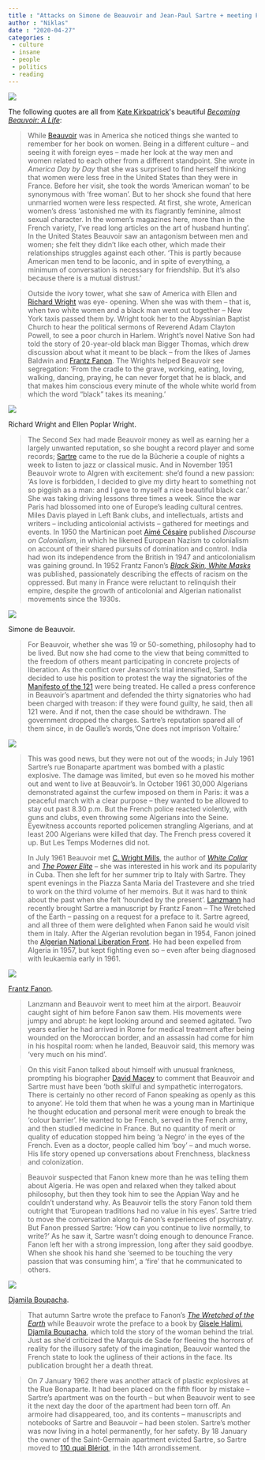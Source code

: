 ```yaml
---
title : "Attacks on Simone de Beauvoir and Jean-Paul Sartre + meeting Frantz Fanon"
author : "Niklas"
date : "2020-04-27"
categories : 
 - culture
 - insane
 - people
 - politics
 - reading
---
```


![](https://niklasblog.com/wp-content/becomingbeauvoir.jpg)

The following quotes are all from [Kate Kirkpatrick](https://oxford.academia.edu/KateKirkpatrick)'s beautiful _[Becoming Beauvoir: A Life](https://www.bloomsbury.com/uk/becoming-beauvoir-9781350047174/)_:

> While [Beauvoir](https://en.wikipedia.org/wiki/Simone_de_Beauvoir) was in America she noticed things she wanted to remember for her book on women. Being in a different culture – and seeing it with foreign eyes – made her look at the way men and women related to each other from a different standpoint. She wrote in _America Day by Day_ that she was surprised to find herself thinking that women were less free in the United States than they were in France. Before her visit, she took the words ‘American woman’ to be synonymous with ‘free woman’. But to her shock she found that here unmarried women were less respected. At first, she wrote, American women’s dress ‘astonished me with its flagrantly feminine, almost sexual character. In the women’s magazines here, more than in the French variety, I’ve read long articles on the art of husband hunting’. In the United States Beauvoir saw an antagonism between men and women; she felt they didn’t like each other, which made their relationships struggles against each other. ‘This is partly because American men tend to be laconic, and in spite of everything, a minimum of conversation is necessary for friendship. But it’s also because there is a mutual distrust.’

> Outside the ivory tower, what she saw of America with Ellen and [Richard Wright](https://en.wikipedia.org/wiki/Richard_Wright_(author)) was eye- opening. When she was with them – that is, when two white women and a black man went out together – New York taxis passed them by. Wright took her to the Abyssinian Baptist Church to hear the political sermons of Reverend Adam Clayton Powell, to see a poor church in Harlem. Wright’s novel Native Son had told the story of 20-year-old black man Bigger Thomas, which drew discussion about what it meant to be black – from the likes of James Baldwin and [Frantz Fanon](https://en.wikipedia.org/wiki/Frantz_Fanon). The Wrights helped Beauvoir see segregation: ‘From the cradle to the grave, working, eating, loving, walking, dancing, praying, he can never forget that he is black, and that makes him conscious every minute of the whole white world from which the word “black” takes its meaning.’

![](https://external-content.duckduckgo.com/iu/?u=https%3A%2F%2Fi.pinimg.com%2Foriginals%2Fc9%2F68%2F1b%2Fc9681b31f76f005c17c7e772a356515c.jpg&f=1&nofb=1)

Richard Wright and Ellen Poplar Wright.

> The Second Sex had made Beauvoir money as well as earning her a largely unwanted reputation, so she bought a record player and some records; [Sartre](https://en.wikipedia.org/wiki/Jean-Paul_Sartre) came to the rue de la Bûcherie a couple of nights a week to listen to jazz or classical music. And in November 1951 Beauvoir wrote to Algren with excitement: she’d found a new passion: ‘As love is forbidden, I decided to give my dirty heart to something not so piggish as a man: and I gave to myself a nice beautiful black car.’ She was taking driving lessons three times a week. Since the war Paris had blossomed into one of Europe’s leading cultural centres. Miles Davis played in Left Bank clubs, and intellectuals, artists and writers – including anticolonial activists – gathered for meetings and events. In 1950 the Martinican poet [Aimé Césaire](https://en.wikipedia.org/wiki/Aim%C3%A9_C%C3%A9saire) published _Discourse on Colonialism_, in which he likened European Nazism to colonialism on account of their shared pursuits of domination and control. India had won its independence from the British in 1947 and anticolonialism was gaining ground. In 1952 Frantz Fanon’s _[Black Skin, White Masks](https://en.wikipedia.org/wiki/Black_Skin%2C_White_Masks)_ was published, passionately describing the effects of racism on the oppressed. But many in France were reluctant to relinquish their empire, despite the growth of anticolonial and Algerian nationalist movements since the 1930s.

![](https://external-content.duckduckgo.com/iu/?u=https%3A%2F%2Fi2.wp.com%2Fwww.brainpickings.org%2Fwp-content%2Fuploads%2F2017%2F01%2Fsimonedebeauvoir3.jpg%3Ffit%3D600%252C315%26ssl%3D1&f=1&nofb=1)

Simone de Beauvoir.

> For Beauvoir, whether she was 19 or 50-something, philosophy had to be lived. But now she had come to the view that being committed to the freedom of others meant participating in concrete projects of liberation. As the conflict over Jeanson’s trial intensified, Sartre decided to use his position to protest the way the signatories of the [Manifesto of the 121](https://en.wikipedia.org/wiki/Manifesto_of_the_121) were being treated. He called a press conference in Beauvoir’s apartment and defended the thirty signatories who had been charged with treason: if they were found guilty, he said, then all 121 were. And if not, then the case should be withdrawn. The government dropped the charges. Sartre’s reputation spared all of them since, in de Gaulle’s words,‘One does not imprison Voltaire.’

![](https://thesinisterquarter.files.wordpress.com/2016/10/02paris-sciolino-slide-8ud7-jumbo.jpg)

> This was good news, but they were not out of the woods; in July 1961 Sartre’s rue Bonaparte apartment was bombed with a plastic explosive. The damage was limited, but even so he moved his mother out and went to live at Beauvoir’s. In October 1961 30,000 Algerians demonstrated against the curfew imposed on them in Paris: it was a peaceful march with a clear purpose – they wanted to be allowed to stay out past 8.30 p.m. But the French police reacted violently, with guns and clubs, even throwing some Algerians into the Seine. Eyewitness accounts reported policemen strangling Algerians, and at least 200 Algerians were killed that day. The French press covered it up. But Les Temps Modernes did not.
> 
> In July 1961 Beauvoir met [C. Wright Mills](https://en.wikipedia.org/wiki/C._Wright_Mills), the author of _[White Collar](https://en.wikipedia.org/wiki/White_Collar:_The_American_Middle_Classes)_ and _[The Power Elite](https://en.wikipedia.org/wiki/The_Power_Elite)_ – she was interested in his work and its popularity in Cuba. Then she left for her summer trip to Italy with Sartre. They spent evenings in the Piazza Santa Maria del Trastevere and she tried to work on the third volume of her memoirs. But it was hard to think about the past when she felt ‘hounded by the present’. [Lanzmann](https://en.wikipedia.org/wiki/Claude_Lanzmann) had recently brought Sartre a manuscript by Frantz Fanon – The Wretched of the Earth – passing on a request for a preface to it. Sartre agreed, and all three of them were delighted when Fanon said he would visit them in Italy. After the Algerian revolution began in 1954, Fanon joined the [Algerian National Liberation Front](https://en.wikipedia.org/wiki/National_Liberation_Front_(Algeria)). He had been expelled from Algeria in 1957, but kept fighting even so – even after being diagnosed with leukaemia early in 1961.

![](https://upload.wikimedia.org/wikipedia/en/0/0f/Frantz_Fanon.jpg)

[Frantz Fanon](https://en.wikipedia.org/wiki/Frantz_Fanon).

> Lanzmann and Beauvoir went to meet him at the airport. Beauvoir caught sight of him before Fanon saw them. His movements were jumpy and abrupt: he kept looking around and seemed agitated. Two years earlier he had arrived in Rome for medical treatment after being wounded on the Moroccan border, and an assassin had come for him in his hospital room: when he landed, Beauvoir said, this memory was ‘very much on his mind’.

> On this visit Fanon talked about himself with unusual frankness, prompting his biographer [David Macey](https://en.wikipedia.org/wiki/David_Macey) to comment that Beauvoir and Sartre must have been ‘both skilful and sympathetic interrogators. There is certainly no other record of Fanon speaking as openly as this to anyone’. He told them that when he was a young man in Martinique he thought education and personal merit were enough to break the ‘colour barrier’. He wanted to be French, served in the French army, and then studied medicine in France. But no quantity of merit or quality of education stopped him being ‘a Negro’ in the eyes of the French. Even as a doctor, people called him ‘boy’ – and much worse. His life story opened up conversations about Frenchness, blackness and colonization.

> Beauvoir suspected that Fanon knew more than he was telling them about Algeria. He was open and relaxed when they talked about philosophy, but then they took him to see the Appian Way and he couldn’t understand why. As Beauvoir tells the story Fanon told them outright that ‘European traditions had no value in his eyes’. Sartre tried to move the conversation along to Fanon’s experiences of psychiatry. But Fanon pressed Sartre: ‘How can you continue to live normally, to write?’ As he saw it, Sartre wasn’t doing enough to denounce France. Fanon left her with a strong impression, long after they said goodbye. When she shook his hand she ‘seemed to be touching the very passion that was consuming him’, a ‘fire’ that he communicated to others.

![](https://upload.wikimedia.org/wikipedia/commons/thumb/4/45/Djamila_BOUPACHA.jpg/800px-Djamila_BOUPACHA.jpg)

[Djamila Boupacha](https://en.wikipedia.org/wiki/Djamila_Boupacha).

> That autumn Sartre wrote the preface to Fanon’s _[The Wretched of the Earth](https://en.wikipedia.org/wiki/The_Wretched_of_the_Earth)_ while Beauvoir wrote the preface to a book by [Gisele Halimi](https://en.wikipedia.org/wiki/Gis%C3%A8le_Halimi), [Djamila Boupacha](https://en.wikipedia.org/wiki/Djamila_Boupacha), which told the story of the woman behind the trial. Just as she’d criticized the Marquis de Sade for fleeing the horrors of reality for the illusory safety of the imagination, Beauvoir wanted the French state to look the ugliness of their actions in the face. Its publication brought her a death threat.

> On 7 January 1962 there was another attack of plastic explosives at the Rue Bonaparte. It had been placed on the fifth floor by mistake – Sartre’s apartment was on the fourth – but when Beauvoir went to see it the next day the door of the apartment had been torn off. An armoire had disappeared, too, and its contents – manuscripts and notebooks of Sartre and Beauvoir – had been stolen. Sartre’s mother was now living in a hotel permanently, for her safety. By 18 January the owner of the Saint-Germain apartment evicted Sartre, so Sartre moved to [110 quai Blériot](https://fr.wikipedia.org/wiki/Quai_Louis-Bl%C3%A9riot), in the 14th arrondissement.
